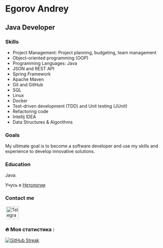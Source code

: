 <!--
<div id="header" align="center">
  <img src="https://media.giphy.com/media/RN8FdaB6T1bkkI5n4I/giphy.gif" width="200"/>
</div>
<div id="seconder" align="center">
<img src="https://komarev.com/ghpvc/?username=InfernalBeard&style=flat-square&color=red" alt=""/>
</div>
 -->
 
Egorov Andrey
==================================
Java Developer
----------------------------------

### Skills

- Project Management: Project planning, budgeting, team management
- Object-oriented programming (OOP)
- Programming Languages: Java
- JSON and REST API
- Spring Framework
- Apache Maven
- Git and GitHub
- SQL
- Linux
- Docker
- Test-driven development (TDD) and Unit testing (JUnit)
- Refactoring code
- Intellij IDEA
- Data Structures & Algorithms

<!--
- Atlassian Confluence and Jira
 -->
 
### Goals

My ultimate goal is to become a software developer and use my skills and experience to develop innovative solutions.

### Education

Java:

Учусь в [Нетологии](https://netology.ru)

<!--  
### Developer experience

### 💻 Технологии и инструменты, которыми я пользуюсь в разработке:
<div>
  <img src="https://github.com/devicons/devicon/blob/master/icons/git/git-original.svg" title="git" alt="git" width="40" height="40"/>&nbsp
  <img src="https://github.com/devicons/devicon/blob/master/icons/spring/spring-original-wordmark.svg" title="spring" alt="spring" width="40" height="40"/>&nbsp
  <img src="https://github.com/devicons/devicon/blob/master/icons/java/java-original-wordmark.svg" title="java" alt="java" width="40" height="40"/>&nbsp
  <img src="https://github.com/devicons/devicon/blob/master/icons/docker/docker-original-wordmark.svg" title="docker" alt="docker" width="40" height="40"/>&nbsp
  <img src="https://github.com/devicons/devicon/blob/master/icons/postgresql/postgresql-plain-wordmark.svg" title="postgresql" alt="postgresql" width="40" height="40"/>&nbsp
  <img src="https://github.com/devicons/devicon/blob/master/icons/intellij/intellij-original-wordmark.svg" title="intellij IDEA" alt="intellij IDEA" width="40" height="40"/>&nbsp
  <img src="https://github.com/devicons/devicon/blob/master/icons/nginx/nginx-original.svg" title="nginx" alt="nginx" width="40" height="40"/>&nbsp
  <img src="https://github.com/devicons/devicon/blob/master/icons/github/github-original-wordmark.svg" title="github" alt="github" width="40" height="40"/>&nbsp
  <img src="https://github.com/devicons/devicon/blob/master/icons/gradle/gradle-plain-wordmark.svg" title="gradle" alt="gradle" width="40" height="40"/>&nbsp;
  <img src="https://github.com/devicons/devicon/blob/master/icons/apache/apache-original.svg" title="Apache maven" alt="Apache maven" width="40" height="40"/>&nbsp;
  <img src="https://github.com/devicons/devicon/blob/master/icons/tomcat/tomcat-original-wordmark.svg" title="tomcat" alt="tomcat" width="40" height="40"/>&nbsp;
  <img src="https://www.svgrepo.com/show/354202/postman-icon.svg" title="postman" alt="postman" width="40" height="40"/>&nbsp;
  <img src="https://www.thymeleaf.org/images/thymeleaf.png" title="Thymeleaf" alt="thymeleaf" width="40" height="40"/>&nbsp;
 </div>
 
---
## Мои проекты:

#### Дипломный проект по курсу JAVA - Облачное хранилище - [CloudStorage]
#### Сервис перевода денег - [MoneyTransferService]
#### Сервис авторизации пользователей - [AuthorizationService_SpringBoot]
#### Итоговая работа по курсу "SQL и получение данных" - [SQL]

## Решение задач по теме алгоритмы и структуры данных:

#### [Алгоримы и структуры данных]

---
## Мои сертификаты:
* [Диплом о профессиональной переподготовке]
* [Основы Java]
* [Java Core]
* [Алгоритмы]
* [Git]
* [Шаблоны проектирования]
* [Многопоточное и функциональное программирование])
* [Web, Spring, Spring MVC]
* [Spring Boot, deployment и инфраструктура]
* [Cвидетельство об обучении в Нетологии]
 -->

### Contact me

[<image alt="Telegram" width="40" hspace="3" src="https://github.com/alfa-prime/alfa-prime/blob/main/img/telegram.svg"/>](https://t.me/IamAndreyEgorov)
 <!--[<image alt="Telegram" width="40" hspace="3" src="https://www.svgrepo.com/show/484995/email-part-2.svg"/>](mailto:aiegorovceo@yandex.ru)
### Socials

<p align="left">
	<a href="https://www.linkedin.com/in/thisplace" target="_blank" rel="noreferrer"><img src="https://raw.githubusercontent.com/danielcranney/readme-generator/main/public/icons/socials/linkedin.svg" width="32" height="32" /></a> 
 -->
### :fire: Моя статистика :
[![GitHub Streak](https://streak-stats.demolab.com/?user=InfernalBeard&theme=dark)](https://git.io/streak-stats)
 
 <!--
[![Top Langs](https://github-readme-stats.vercel.app/api/top-langs/?username=InfernalBeard&layout=compact&theme=vision-friendly-dark)](https://github.com/anuraghazra/github-readme-stats)
 -->
